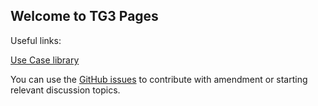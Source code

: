 ## Welcome to TG3 Pages

Useful links:

[Use Case library](https://docs.google.com/spreadsheets/d/1JeyFYhnRO5Thgt9Yag15S8DslFM_9rsIpzmTXrLys1s/edit?usp=sharing)

You can use the [GitHub issues](https://github.com/tdwg/bdq/issues) to contribute with amendment or starting relevant discussion topics.
